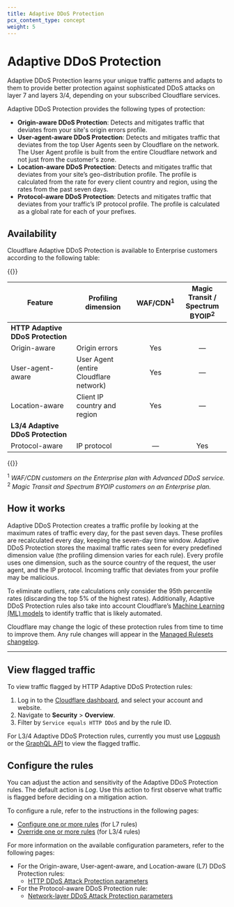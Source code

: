 ```yaml
---
title: Adaptive DDoS Protection
pcx_content_type: concept
weight: 5
---
```


# Adaptive DDoS Protection

Adaptive DDoS Protection learns your unique traffic patterns and adapts to them to provide better protection against sophisticated DDoS attacks on layer 7 and layers 3/4, depending on your subscribed Cloudflare services.

Adaptive DDoS Protection provides the following types of protection:

* **Origin-aware DDoS Protection**: Detects and mitigates traffic that deviates from your site's origin errors profile.
* **User-agent-aware DDoS Protection**: Detects and mitigates traffic that deviates from the top User Agents seen by Cloudflare on the network. The User Agent profile is built from the entire Cloudflare network and not just from the customer's zone.
* **Location-aware DDoS Protection**: Detects and mitigates traffic that deviates from your site’s geo-distribution profile. The profile is calculated from the rate for every client country and region, using the rates from the past seven days.
* **Protocol-aware DDoS Protection**: Detects and mitigates traffic that deviates from your traffic’s IP protocol profile. The profile is calculated as a global rate for each of your prefixes.

## Availability

Cloudflare Adaptive DDoS Protection is available to Enterprise customers according to the following table:

{{<table-wrap>}}

Feature | Profiling dimension  | WAF/CDN<sup>1</sup> | Magic Transit /<br/>Spectrum BYOIP<sup>2</sup>
--------|----------------------|:--------------------:|:------------------------------------------:
**HTTP Adaptive DDoS Protection** |                           |     |
Origin-aware     | Origin errors                              | Yes | —
User-agent-aware | User Agent<br/>(entire Cloudflare network) | Yes | —
Location-aware   | Client IP country and region               | Yes | —
**L3/4 Adaptive DDoS Protection** |                           |     |
Protocol-aware   | IP protocol                                | —   | Yes

{{</table-wrap>}}

<sup>1</sup> _WAF/CDN customers on the Enterprise plan with Advanced DDoS service._<br/>
<sup>2</sup> _Magic Transit and Spectrum BYOIP customers on an Enterprise plan._

## How it works

Adaptive DDoS Protection creates a traffic profile by looking at the maximum rates of traffic every day, for the past seven days. These profiles are recalculated every day, keeping the seven-day time window. Adaptive DDoS Protection stores the maximal traffic rates seen for every predefined dimension value (the profiling dimension varies for each rule). Every profile uses one dimension, such as the source country of the request, the user agent, and the IP protocol. Incoming traffic that deviates from your profile may be malicious.

To eliminate outliers, rate calculations only consider the 95th percentile rates (discarding the top 5% of the highest rates). Additionally, Adaptive DDoS Protection rules also take into account Cloudflare’s [Machine Learning (ML) models](/bots/concepts/bot-score/#machine-learning) to identify traffic that is likely automated.

Cloudflare may change the logic of these protection rules from time to time to improve them. Any rule changes will appear in the [Managed Rulesets changelog](/ddos-protection/change-log/).

---

## View flagged traffic

To view traffic flagged by HTTP Adaptive DDoS Protection rules:

1. Log in to the [Cloudflare dashboard](https://dash.cloudflare.com/), and select your account and website.
2. Navigate to **Security** > **Overview**.
3. Filter by `Service equals HTTP DDoS` and by the rule ID.

For L3/4 Adaptive DDoS Protection rules, currently you must use [Logpush](/logs/about/) or the [GraphQL API](/analytics/graphql-api/) to view the flagged traffic.

## Configure the rules

You can adjust the action and sensitivity of the Adaptive DDoS Protection rules. The default action is _Log_. Use this action to first observe what traffic is flagged before deciding on a mitigation action.

To configure a rule, refer to the instructions in the following pages:

* [Configure one or more rules](/ddos-protection/managed-rulesets/http/configure-dashboard/#configure-one-or-more-rules) (for L7 rules)
* [Override one or more rules](/ddos-protection/managed-rulesets/network/configure-dashboard/#override-one-or-more-rules) (for L3/4 rules)

For more information on the available configuration parameters, refer to the following pages:

* For the Origin-aware, User-agent-aware, and Location-aware (L7) DDoS Protection rules:
    * [HTTP DDoS Attack Protection parameters](/ddos-protection/managed-rulesets/http/override-parameters/)
* For the Protocol-aware DDoS Protection rule:
    * [Network-layer DDoS Attack Protection parameters](/ddos-protection/managed-rulesets/network/override-parameters/)

